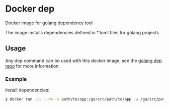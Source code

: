 # Docker dep
Docker image for golang dependency tool

The image installs dependencies defined in *.toml files for golang projects

## Usage
Any dep command can be used with this docker image, see the [golang dep repo](https://github.com/golang/dep) for more information.

### Example
Install dependencies:
```bash
$ docker run -it --rm -v path/to/app:/go/src/path/to/app -w /go/src/path/to/app navikt/dep ensure
```


